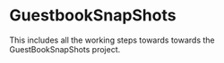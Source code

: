 GuestbookSnapShots
==================
This includes all the working steps towards towards the GuestBookSnapShots project.
